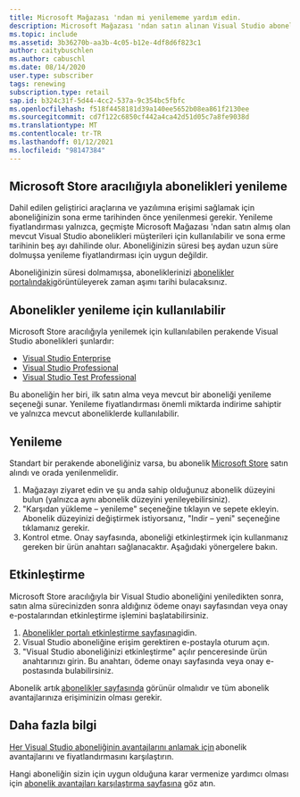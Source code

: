 ```yaml
---
title: Microsoft Mağazası 'ndan mi yenilememe yardım edin.
description: Microsoft Mağazası 'ndan satın alınan Visual Studio aboneliklerimi yenilememe yardımcı olun.
ms.topic: include
ms.assetid: 3b36270b-aa3b-4c05-b12e-4df8d6f823c1
author: caitybuschlen
ms.author: cabuschl
ms.date: 08/14/2020
user.type: subscriber
tags: renewing
subscription.type: retail
sap.id: b324c31f-5d44-4cc2-537a-9c354bc5fbfc
ms.openlocfilehash: f518f4458181d39a140ee5652b08ea861f2130ee
ms.sourcegitcommit: cd7f122c6850cf442a4ca42d51d05c7a8fe9038d
ms.translationtype: MT
ms.contentlocale: tr-TR
ms.lasthandoff: 01/12/2021
ms.locfileid: "98147384"
---
```

## <a name="renewing-subscriptions-through-microsoft-store"></a>Microsoft Store aracılığıyla abonelikleri yenileme 

Dahil edilen geliştirici araçlarına ve yazılımına erişimi sağlamak için aboneliğinizin sona erme tarihinden önce yenilenmesi gerekir. Yenileme fiyatlandırması yalnızca, geçmişte Microsoft Mağazası 'ndan satın almış olan mevcut Visual Studio abonelikleri müşterileri için kullanılabilir ve sona erme tarihinin beş ayı dahilinde olur. Aboneliğinizin süresi beş aydan uzun süre dolmuşsa yenileme fiyatlandırması için uygun değildir. 

Aboneliğinizin süresi dolmamışsa, aboneliklerinizi [abonelikler portalındaki](https://my.visualstudio.com/subscriptions)görüntüleyerek zaman aşımı tarihi bulacaksınız. 

## <a name="subscriptions-available-for-renewal"></a>Abonelikler yenileme için kullanılabilir

Microsoft Store aracılığıyla yenilemek için kullanılabilen perakende Visual Studio abonelikleri şunlardır: 

* [Visual Studio Enterprise](https://www.microsoft.com/en-us/p/visual-studio-enterprise-subscription/DG7GMGF0DST4/0003?rtc=1&activetab=pivot:overviewtab) 
* [Visual Studio Professional](https://www.microsoft.com/p/visual-studio-professional-subscription/dg7gmgf0dst3?activetab=pivot%3aoverviewtab) 
* [Visual Studio Test Professional](https://www.microsoft.com/p/visual-studio-test-professional-subscription/dg7gmgf0dst6?activetab=pivot%3aoverviewtab) 

Bu aboneliğin her biri, ilk satın alma veya mevcut bir aboneliği yenileme seçeneği sunar. Yenileme fiyatlandırması önemli miktarda indirime sahiptir ve yalnızca mevcut aboneliklerde kullanılabilir.  

## <a name="how-to-renew"></a>Yenileme 

Standart bir perakende aboneliğiniz varsa, bu abonelik [Microsoft Store](https://www.microsoft.com/store) satın alındı ve orada yenilenmelidir.  

1. Mağazayı ziyaret edin ve şu anda sahip olduğunuz abonelik düzeyini bulun (yalnızca aynı abonelik düzeyini yenileyebilirsiniz). 
1. "Karşıdan yükleme – yenileme" seçeneğine tıklayın ve sepete ekleyin. Abonelik düzeyinizi değiştirmek istiyorsanız, "Indir – yeni" seçeneğine tıklamanız gerekir.  
1. Kontrol etme. Onay sayfasında, aboneliği etkinleştirmek için kullanmanız gereken bir ürün anahtarı sağlanacaktır. Aşağıdaki yönergelere bakın. 

## <a name="how-to-activate"></a>Etkinleştirme  

Microsoft Store aracılığıyla bir Visual Studio aboneliğini yeniledikten sonra, satın alma sürecinizden sonra aldığınız ödeme onayı sayfasından veya onay e-postalarından etkinleştirme işlemini başlatabilirsiniz. 

1. [Abonelikler portalı etkinleştirme sayfasına](https://my.visualstudio.com/subscriptions/activate)gidin. 
1. Visual Studio aboneliğine erişim gerektiren e-postayla oturum açın. 
1. "Visual Studio aboneliğinizi etkinleştirme" açılır penceresinde ürün anahtarınızı girin. Bu anahtarı, ödeme onayı sayfasında veya onay e-postasında bulabilirsiniz. 

Abonelik artık [abonelikler sayfasında](https://my.visualstudio.com/subscriptions) görünür olmalıdır ve tüm abonelik avantajlarınıza erişiminizin olması gerekir. 

## <a name="more-information"></a>Daha fazla bilgi 

[Her Visual Studio aboneliğinin avantajlarını anlamak için](https://visualstudio.microsoft.com/vs/pricing/) abonelik avantajlarını ve fiyatlandırmasını karşılaştırın. 

Hangi aboneliğin sizin için uygun olduğuna karar vermenize yardımcı olması için [abonelik avantajları karşılaştırma sayfasına](https://visualstudio.microsoft.com/vs/benefits/) göz atın.